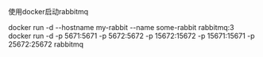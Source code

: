 使用docker启动rabbitmq

docker run -d --hostname my-rabbit --name some-rabbit rabbitmq:3
docker run -d  -p 5671:5671 -p 5672:5672  -p 15672:15672 -p 15671:15671  -p 25672:25672 rabbitmq